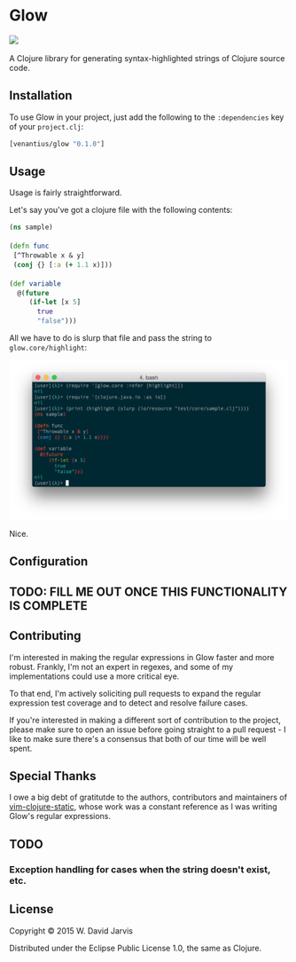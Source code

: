 # Glow

![](https://img.shields.io/clojars/v/venantius/glow.svg)

A Clojure library for generating syntax-highlighted strings of Clojure source
code.

## Installation

To use Glow in your project, just add the following to the `:dependencies` key of your `project.clj`:

```clojure
[venantius/glow "0.1.0"]
```

## Usage

Usage is fairly straightforward.

Let's say you've got a clojure file with the following contents:

```clojure
(ns sample)

(defn func
 [^Throwable x & y]
 (conj {} [:a (+ 1.1 x)]))

(def variable
  @(future
     (if-let [x 5]
       true
       "false")))
```

All we have to do is slurp that file and pass the string to `glow.core/highlight`:

![](./doc/glow.png)

Nice.

## Configuration

## TODO: FILL ME OUT ONCE THIS FUNCTIONALITY IS COMPLETE

## Contributing

I'm interested in making the regular expressions in Glow faster and more robust. Frankly, I'm not an expert in regexes, and some of my implementations could use a more critical eye.

To that end, I'm actively soliciting pull requests to expand the regular expression test coverage and to detect and resolve failure cases.

If you're interested in making a different sort of contribution to the project, please make sure to open an issue before going straight to a pull request - I like to make sure there's a consensus that both of our time will be well spent.

## Special Thanks

I owe a big debt of gratitutde to the authors, contributors and maintainers of [vim-clojure-static](https://github.com/guns/vim-clojure-static), whose work was a constant reference as I was writing Glow's regular expressions.

## TODO

### Exception handling for cases when the string doesn't exist, etc.

## License

Copyright © 2015 W. David Jarvis

Distributed under the Eclipse Public License 1.0, the same as Clojure.
